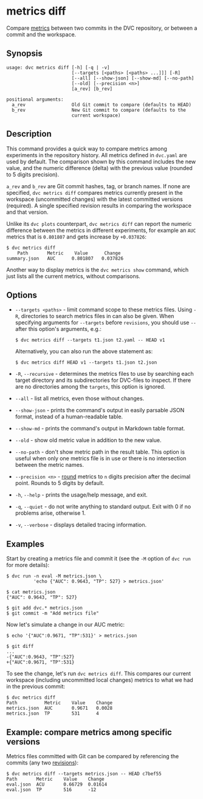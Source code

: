 # metrics diff

Compare [metrics](/doc/command-reference/metrics) between two commits in the
<abbr>DVC repository</abbr>, or between a commit and the <abbr>workspace</abbr>.

## Synopsis

```usage
usage: dvc metrics diff [-h] [-q | -v]
                        [--targets [<paths> [<paths> ...]]] [-R]
                        [--all] [--show-json] [--show-md] [--no-path]
                        [--old] [--precision <n>]
                        [a_rev] [b_rev]

positional arguments:
  a_rev                 Old Git commit to compare (defaults to HEAD)
  b_rev                 New Git commit to compare (defaults to the
                        current workspace)
```

## Description

This command provides a quick way to compare metrics among experiments in the
repository history. All metrics defined in `dvc.yaml` are used by default. The
comparison shown by this command includes the new value, and the numeric
difference (delta) with the previous value (rounded to 5 digits precision).

`a_rev` and `b_rev` are Git commit hashes, tag, or branch names. If none are
specified, `dvc metrics diff` compares metrics currently present in the
<abbr>workspace</abbr> (uncommitted changes) with the latest committed versions
(required). A single specified revision results in comparing the workspace and
that version.

Unlike its `dvc plots` counterpart, `dvc metrics diff` can report the numeric
difference between the metrics in different experiments, for example an `AUC`
metrics that is `0.801807` and gets increase by `+0.037826`:

```dvc
$ dvc metrics diff
    Path       Metric    Value      Change
summary.json   AUC      0.801807   0.037826
```

Another way to display metrics is the `dvc metrics show` command, which just
lists all the current metrics, without comparisons.

## Options

- `--targets <paths>` - limit command scope to these metrics files. Using `-R`,
  directories to search metrics files in can also be given. When specifying
  arguments for `--targets` before `revisions`, you should use `--` after this
  option's arguments, e.g.:

  ```dvc
  $ dvc metrics diff --targets t1.json t2.yaml -- HEAD v1
  ```

  Alternatively, you can also run the above statement as:

  ```dvc
  $ dvc metrics diff HEAD v1 --targets t1.json t2.json
  ```

- `-R`, `--recursive` - determines the metrics files to use by searching each
  target directory and its subdirectories for DVC-files to inspect. If there are
  no directories among the `targets`, this option is ignored.

- `--all` - list all metrics, even those without changes.

- `--show-json` - prints the command's output in easily parsable JSON format,
  instead of a human-readable table.

- `--show-md` - prints the command's output in Markdown table format.

- `--old` - show old metric value in addition to the new value.

- `--no-path` - don't show metric path in the result table. This option is
  useful when only one metrics file is in use or there is no intersection
  between the metric names.

- `--precision <n>` -
  [round](https://docs.python.org/3/library/functions.html#round) metrics to `n`
  digits precision after the decimal point. Rounds to 5 digits by default.

- `-h`, `--help` - prints the usage/help message, and exit.

- `-q`, `--quiet` - do not write anything to standard output. Exit with 0 if no
  problems arise, otherwise 1.

- `-v`, `--verbose` - displays detailed tracing information.

## Examples

Start by creating a metrics file and commit it (see the `-M` option of `dvc run`
for more details):

```dvc
$ dvc run -n eval -M metrics.json \
          'echo {"AUC": 0.9643, "TP": 527} > metrics.json'

$ cat metrics.json
{"AUC": 0.9643, "TP": 527}

$ git add dvc.* metrics.json
$ git commit -m "Add metrics file"
```

Now let's simulate a change in our AUC metric:

```dvc
$ echo '{"AUC":0.9671, "TP":531}' > metrics.json

$ git diff
...
-{"AUC":0.9643, "TP":527}
+{"AUC":0.9671, "TP":531}
```

To see the change, let's run `dvc metrics diff`. This compares our current
<abbr>workspace</abbr> (including uncommitted local changes) metrics to what we
had in the previous commit:

```dvc
$ dvc metrics diff
Path          Metric    Value    Change
metrics.json  AUC       0.9671   0.0028
metrics.json  TP        531      4
```

## Example: compare metrics among specific versions

Metrics files committed with Git can be compared by referencing the commits (any
two [revisions](https://git-scm.com/docs/revisions)):

```dvc
$ dvc metrics diff --targets metrics.json -- HEAD c7bef55
Path       Metric    Value    Change
eval.json  ACU       0.66729  0.01614
eval.json  TP        516      -12
```
